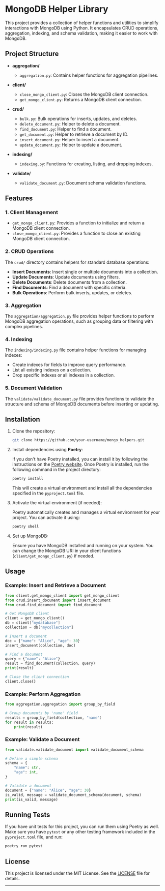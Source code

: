 # MongoDB Helper Library

This project provides a collection of helper functions and utilities to simplify interactions with MongoDB using Python. It encapsulates CRUD operations, aggregation, indexing, and schema validation, making it easier to work with MongoDB.

## Project Structure

- **aggregation/**
  - `aggregation.py`: Contains helper functions for aggregation pipelines.

- **client/**
  - `close_mongo_client.py`: Closes the MongoDB client connection.
  - `get_mongo_client.py`: Returns a MongoDB client connection.

- **crud/**
  - `bulk.py`: Bulk operations for inserts, updates, and deletes.
  - `delete_document.py`: Helper to delete a document.
  - `find_document.py`: Helper to find a document.
  - `get_document.py`: Helper to retrieve a document by ID.
  - `insert_document.py`: Helper to insert a document.
  - `update_document.py`: Helper to update a document.

- **indexing/**
  - `indexing.py`: Functions for creating, listing, and dropping indexes.

- **validate/**
  - `validate_document.py`: Document schema validation functions.

## Features

### 1. **Client Management**

- `get_mongo_client.py`: Provides a function to initialize and return a MongoDB client connection.
- `close_mongo_client.py`: Provides a function to close an existing MongoDB client connection.

### 2. **CRUD Operations**

The `crud/` directory contains helpers for standard database operations:

- **Insert Documents**: Insert single or multiple documents into a collection.
- **Update Documents**: Update documents using filters.
- **Delete Documents**: Delete documents from a collection.
- **Find Documents**: Find a document with specific criteria.
- **Bulk Operations**: Perform bulk inserts, updates, or deletes.

### 3. **Aggregation**

The `aggregation/aggregation.py` file provides helper functions to perform MongoDB aggregation operations, such as grouping data or filtering with complex pipelines.

### 4. **Indexing**

The `indexing/indexing.py` file contains helper functions for managing indexes:

- Create indexes for fields to improve query performance.
- List all existing indexes on a collection.
- Drop specific indexes or all indexes in a collection.

### 5. **Document Validation**

The `validate/validate_document.py` file provides functions to validate the structure and schema of MongoDB documents before inserting or updating.

## Installation

1. Clone the repository:

   ```bash
   git clone https://github.com/your-username/mongo_helpers.git
   ```

2. Install dependencies using **Poetry**:

   If you don't have Poetry installed, you can install it by following the instructions on the [Poetry website](https://python-poetry.org/docs/#installation). Once Poetry is installed, run the following command in the project directory:

   ```bash
   poetry install
   ```

   This will create a virtual environment and install all the dependencies specified in the `pyproject.toml` file.

3. Activate the virtual environment (if needed):

   Poetry automatically creates and manages a virtual environment for your project. You can activate it using:

   ```bash
   poetry shell
   ```

4. Set up MongoDB:

   Ensure you have MongoDB installed and running on your system. You can change the MongoDB URI in your client functions (`client/get_mongo_client.py`) if needed.

## Usage

### Example: Insert and Retrieve a Document

```python
from client.get_mongo_client import get_mongo_client
from crud.insert_document import insert_document
from crud.find_document import find_document

# Get MongoDB client
client = get_mongo_client()
db = client["mydatabase"]
collection = db["mycollection"]

# Insert a document
doc = {"name": "Alice", "age": 30}
insert_document(collection, doc)

# Find a document
query = {"name": "Alice"}
result = find_document(collection, query)
print(result)

# Close the client connection
client.close()
```

### Example: Perform Aggregation

```python
from aggregation.aggregation import group_by_field

# Group documents by 'name' field
results = group_by_field(collection, "name")
for result in results:
    print(result)
```

### Example: Validate a Document

```python
from validate.validate_document import validate_document_schema

# Define a simple schema
schema = {
    "name": str,
    "age": int,
}

# Validate a document
document = {"name": "Alice", "age": 30}
is_valid, message = validate_document_schema(document, schema)
print(is_valid, message)
```

## Running Tests

If you have unit tests for this project, you can run them using Poetry as well. Make sure you have `pytest` or any other testing framework included in the `pyproject.toml` file, and run:

```bash
poetry run pytest
```

## License

This project is licensed under the MIT License. See the [LICENSE](LICENSE) file for details.

---